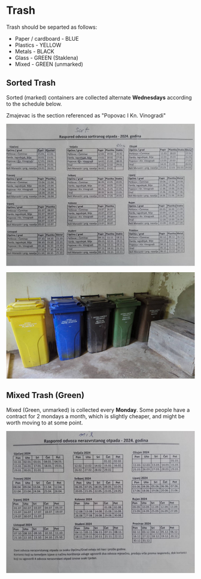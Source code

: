# Trash

Trash should be separted as follows:

* Paper / cardboard - BLUE 
* Plastics - YELLOW
* Metals - BLACK
* Glass - GREEN (Staklena)
* Mixed - GREEN (unmarked)

## Sorted Trash 

Sorted (marked) containers are collected alternate **Wednesdays** according to the schedule below.

Zmajevac is the section referenced as "Popovac I Kn. Vinogradi"

![](static/assets/img/trash-sorted.jpg)

![](static/assets/img/trash-bins.jpg)

## Mixed Trash (Green)

Mixed (Green, unmarked) is collected every **Monday**.  Some people have a contract for 2 mondays a month, which is slightly cheaper, and might be worth moving to at some point.

![](static/assets/img/trash-mixed.jpg)
